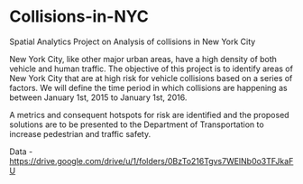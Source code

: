 # Collisions-in-NYC
Spatial Analytics Project on Analysis of collisions in New York City

New York City, like other major urban areas, have a high density of both vehicle and human traffic. The objective of this project is to identify areas of New York City that are at high risk for vehicle collisions based on a series of factors. We will define the time period in which collisions are happening as between January 1st, 2015 to January 1st, 2016. 

A metrics and consequent hotspots for risk are  identified and the proposed solutions are to be presented to the Department of Transportation to increase pedestrian and traffic safety.

Data - https://drive.google.com/drive/u/1/folders/0BzTo216Tgvs7WElNb0o3TFJkaFU
